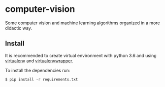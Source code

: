 # computer-vision
Some computer vision and machine learning algorithms organized in a more didactic way.

## Install

It is recommended to create virtual environment with python 3.6 and using
[virtualenv](https://virtualenv.pypa.io) and [virtualenvwrapper](https://virtualenvwrapper.readthedocs.io).

To install the dependencies run:

```
$ pip install -r requirements.txt
```